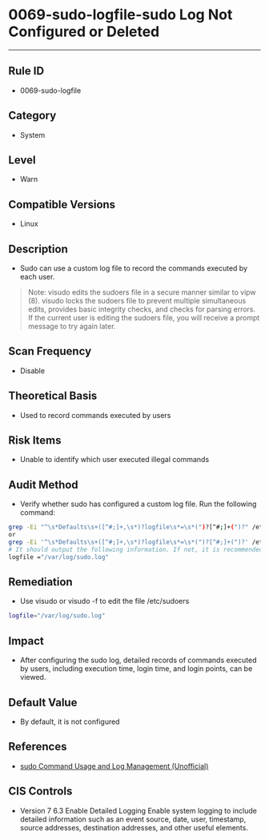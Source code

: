 # 0069-sudo-logfile-sudo Log Not Configured or Deleted
---

## Rule ID

- 0069-sudo-logfile


## Category

- System


## Level

- Warn


## Compatible Versions


- Linux




## Description


- Sudo can use a custom log file to record the commands executed by each user.
>   Note: visudo edits the sudoers file in a secure manner similar to vipw (8). visudo locks the sudoers file to prevent multiple simultaneous edits, provides basic integrity checks, and checks for parsing errors. If the current user is editing the sudoers file, you will receive a prompt message to try again later.



## Scan Frequency
- Disable

## Theoretical Basis


- Used to record commands executed by users






## Risk Items


- Unable to identify which user executed illegal commands



## Audit Method
- Verify whether sudo has configured a custom log file. Run the following command:

``` bash
grep -Ei "^\s*Defaults\s+([^#;]+,\s*)?logfile\s*=\s*(")?[^#;]+(")?" /etc/sudoers
or
grep -Ei '^\s*Defaults\s+([^#;]+,\s*)?logfile\s*=\s*(")?[^#;]+(")?' /etc/sudoers.d/*
# It should output the following information. If not, it is recommended to add the sudo.log configuration
logfile ="/var/log/sudo.log"
```



## Remediation
- Use visudo or visudo -f <PATH TO FILE> to edit the file /etc/sudoers

``` bash
logfile="/var/log/sudo.log"
```



## Impact


- After configuring the sudo log, detailed records of commands executed by users, including execution time, login time, and login points, can be viewed.




## Default Value


- By default, it is not configured




## References


- [sudo Command Usage and Log Management (Unofficial)](https://blog.51cto.com/lifeng/976879) 



## CIS Controls


- Version 7
   6.3 Enable Detailed Logging
   Enable system logging to include detailed information such as an event source, date, user, timestamp, source addresses, destination addresses, and other useful elements.